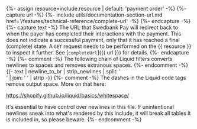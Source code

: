 {%- assign resource=include.resource | default: 'payment order' -%}
{%- capture url -%}
    {%- include utils/documentation-section-url.md
        href='/features/technical-reference/complete-url' -%}
{%- endcapture -%}
{%- capture text -%}
The URL that Swedbank Pay will redirect back to when the payer has completed
their interactions with the payment. This does not indicate a successful
payment, only that it has reached a final (complete) state. A `GET` request
needs to be performed on the {{ resource }} to inspect it further. See
[`completeUrl`]({{ url }}) for details.
{%- endcapture -%}
{%- comment -%}
The following chain of Liquid filters converts newlines to spaces and removes
extranous spaces.
{%- endcomment -%}
{{- text | newline_to_br | strip_newlines | split: '<br />' | join: ' ' | strip -}}
{%- comment -%} The dashes in the Liquid code tags remove output space.
More on that here:

<https://shopify.github.io/liquid/basics/whitespace/>

It's essential to have control over newlines in this file. If unintentional
newlines sneak into what's rendered by this include, it will break all tables
it is included in, so please beware.
{%- endcomment -%}
